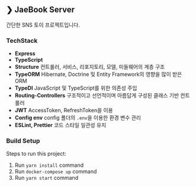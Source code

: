 ## ❯ JaeBook Server

간단한 SNS 토이 프로젝트입니다.

### TechStack

- **Express**
- **TypeScript**
- **Structure** 컨트롤러, 서비스, 리포지토리, 모델, 미들웨어의 계층 구조
- **TypeORM** Hibernate, Doctrine 및 Entity Framework의 영향을 많이 받은 ORM
- **TypeDI** JavaScript 및 TypeScript를 위한 의존성 주입
- **Routing-Controllers** 구조적이고 선언적이며 아름답게 구성된 클래스 기반 컨트롤러
- **JWT** AccessToken, RefreshToken을 이용
- **Config env** config 폴더의 `.env`을 이용한 환경 변수 관리
- **ESLint, Prettier** 코드 스타일 일관성 유지


### Build Setup

Steps to run this project:

1. Run `yarn install` command
2. Run `docker-compose up` command
3. Run `yarn start` command
